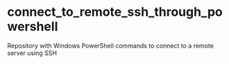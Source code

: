 # connect_to_remote_ssh_through_powershell
Repository with Windows PowerShell commands to connect to a remote server using SSH
